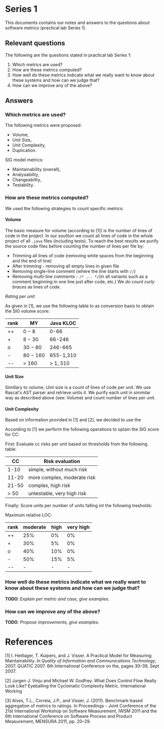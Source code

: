 # Series 1

This documents contains our notes and answers to the questions about software metrics (practical lab Series 1).

## Relevant questions

The following are the questions stated in practical lab Series 1:

1. Which metrics are used?
1. How are these metrics computed?
1. How well do these metrics indicate what we really want to know about these systems and how can we judge that?
1. How can we improve any of the above?

## Answers

### Which metrics are used?

The following metrics were proposed: 

* Volume,
* Unit Size,
* Unit Complexity,
* Duplication.

SIG model metrics:

* Maintainability (overall),
* Analysability,
* Changeability,
* Testability.

### How are these metrics computed?

We used the following strategies to count specific metrics:

#### Volume
The basic measure for volume (according to \[1\]) is the number of lines of code in the project. 
In our soultion we count all lines of code in the whole project of all `.java` files (including tests). 
To reach the best results we purify the source code files before counting the number of lines per file by:
* Trimming all lines of code (removing white spaces from the beginning and the end of line)
* After trimming - removing all empty lines in given file
* Removing single-line comment (where the line starts with `//`)
* Removing multi-line comments - `/* ... */`(in all variants such as a comment beginning in one line just after code, etc.)
We *do count curly braces* as lines of code.  

*Rating per unit*

As given in \[1\], we use the following table to as conversion basis to obtain the SIG volume score:

| rank | MY       | Java KLOC |
|------|----------|-----------|
|  ++  | 0 − 8    | 0-66      |
|  +   | 8 − 30   | 66-246    |
|  o   | 30 − 80  | 246-665   |
|  -   | 80 − 160 | 655-1,310 |
|  --  | > 160    | > 1, 310  |

#### Unit Size
Simillary to volume, Uint size is a count of lines of code per unit. We use Rascal's AST parser and retrieve units it. We purify each unit in simmilar way as described above (see: Volume) and count number of lines per unit. 



#### Unit Complexity
Based on information provided in \[1\] and \[2\], we decided to use the 

According to \[1\] we perform the following operations to optain the SIG score for CC:

First: Evaluate cc risks per unit based on thresholds from the following table:

| CC    | Risk evaluation              |
|-------|------------------------------|
| 1-10  | simple, without much risk    |
| 11-20 | more complex, moderate risk  |
| 21-50 | complex, high risk           |
| > 50  | untestable, very high risk   |

Finally: Score units per number of units falling int the following tresholds:
	 
Maximum relative LOC:
	  
| rank | moderate | high | very high   |
|------|----------|------|-------------|
| ++   | 25%      | 0%   | 0%          |
| +    | 30%      | 5%   | 0%          |
| o    | 40%      | 10%  | 0%          |
| -    | 50%      | 15%  | 5%          |
| --   | -        | -    | -           |


### How well do these metrics indicate what we really want to know about these systems and how can we judge that?

**TODO**: *Explain per metric and case, give examples.*

### How can we improve any of the above?

**TODO**: *Propose improvements, give examples.*

# References

\[1\] I. Heitlager, T. Kuipers, and J. Visser. A Practical Model for Measuring Maintainability. *In Quality of Information and Communications Technology*, 2007. QUATIC 2007. 6th International Conference on the, pages 30–39, Sept 2007.

\[2\] Jurgen J. Vinju and Michael W. Godfrey. What Does Control Flow Really Look Like? Eyeballing the Cyclomatic Complexity Metric. International Working 

\[3\] Alves, T.L., Correia, J.P., and Visser, J. (2011). Benchmark-based aggregation of metrics to ratings. In Proceedings - Joint Conference of the 21st International Workshop on Software Measurement, IWSM 2011 and the 6th International Conference on Software Process and Product Measurement, MENSURA 2011, pp. 20–29.
